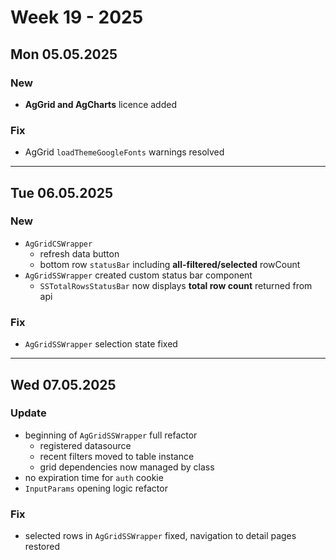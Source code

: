 # Week 19 - 2025


## Mon 05.05.2025

### New
- **AgGrid and AgCharts** licence added

### Fix
- AgGrid `loadThemeGoogleFonts` warnings resolved


---


## Tue 06.05.2025

### New 
- `AgGridCSWrapper` 
  - refresh data button
  - bottom row `statusBar` including **all-filtered/selected** rowCount
- `AgGridSSWrapper` created custom status bar component
  - `SSTotalRowsStatusBar` now displays **total row count** returned from api

### Fix 
- `AgGridSSWrapper` selection state fixed


---


## Wed 07.05.2025

### Update
- beginning of `AgGridSSWrapper` full refactor
  - registered datasource
  - recent filters moved to table instance
  - grid dependencies now managed by class
- no expiration time for `auth` cookie 
- `InputParams` opening logic refactor

### Fix
- selected rows in `AgGridSSWrapper` fixed, navigation to detail pages restored
